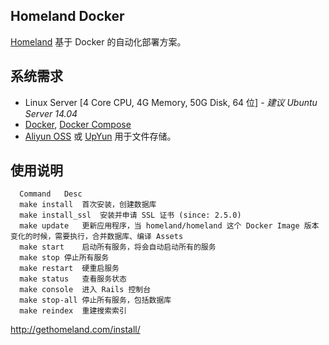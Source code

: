 Homeland Docker
-----------------

[Homeland](http://gethomeland.com) 基于 Docker 的自动化部署方案。

## 系统需求

- Linux Server [4 Core CPU, 4G Memory, 50G Disk, 64 位] - _建议 Ubuntu Server 14.04_
- [Docker](https://www.docker.com/), [Docker Compose](https://docs.docker.com/compose/)
- [Aliyun OSS](https://www.aliyun.com/product/oss) 或 [UpYun](https://www.upyun.com) 用于文件存储。

## 使用说明

```
  Command	Desc
  make install	首次安装，创建数据库
  make install_ssl	安装并申请 SSL 证书 (since: 2.5.0)
  make update	更新应用程序，当 homeland/homeland 这个 Docker Image 版本变化的时候，需要执行，合并数据库、编译 Assets
  make start	启动所有服务，将会自动启动所有的服务
  make stop	停止所有服务
  make restart	硬重启服务
  make status	查看服务状态
  make console	进入 Rails 控制台
  make stop-all	停止所有服务，包括数据库
  make reindex	重建搜索索引
```

http://gethomeland.com/install/
